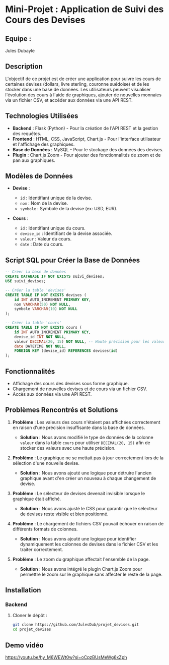 # Mini-Projet : Application de Suivi des Cours des Devises

## Equipe :
Jules Dubayle

## Description
L'objectif de ce projet est de créer une application pour suivre les cours de certaines devises (dollars, livre sterling, couronne suédoise) et de les stocker dans une base de données. Les utilisateurs peuvent visualiser l'évolution des cours à l'aide de graphiques, ajouter de nouvelles monnaies via un fichier CSV, et accéder aux données via une API REST.

## Technologies Utilisées
- **Backend** : Flask (Python) - Pour la création de l'API REST et la gestion des requêtes.
- **Frontend** : HTML, CSS, JavaScript, Chart.js - Pour l'interface utilisateur et l'affichage des graphiques.
- **Base de Données** : MySQL - Pour le stockage des données des devises.
- **Plugin** : Chart.js Zoom - Pour ajouter des fonctionnalités de zoom et de pan aux graphiques.

## Modèles de Données
- **Devise** :
  - `id` : Identifiant unique de la devise.
  - `nom` : Nom de la devise.
  - `symbole` : Symbole de la devise (ex: USD, EUR).

- **Cours** :
  - `id` : Identifiant unique du cours.
  - `devise_id` : Identifiant de la devise associée.
  - `valeur` : Valeur du cours.
  - `date` : Date du cours.

## Script SQL pour Créer la Base de Données

```sql
-- Créer la base de données
CREATE DATABASE IF NOT EXISTS suivi_devises;
USE suivi_devises;

-- Créer la table 'devises'
CREATE TABLE IF NOT EXISTS devises (
    id INT AUTO_INCREMENT PRIMARY KEY,
    nom VARCHAR(50) NOT NULL,
    symbole VARCHAR(10) NOT NULL
);

-- Créer la table 'cours'
CREATE TABLE IF NOT EXISTS cours (
    id INT AUTO_INCREMENT PRIMARY KEY,
    devise_id INT NOT NULL,
    valeur DECIMAL(20, 15) NOT NULL, -- Haute précision pour les valeurs de cours
    date DATETIME NOT NULL,
    FOREIGN KEY (devise_id) REFERENCES devises(id)
);
```


## Fonctionnalités
- Affichage des cours des devises sous forme graphique.
- Chargement de nouvelles devises et de cours via un fichier CSV.
- Accès aux données via une API REST.

## Problèmes Rencontrés et Solutions
1. **Problème** : Les valeurs des cours n'étaient pas affichées correctement en raison d'une précision insuffisante dans la base de données.
   - **Solution** : Nous avons modifié le type de données de la colonne `valeur` dans la table `cours` pour utiliser `DECIMAL(20, 15)` afin de stocker des valeurs avec une haute précision.

2. **Problème** : Le graphique ne se mettait pas à jour correctement lors de la sélection d'une nouvelle devise.
   - **Solution** : Nous avons ajouté une logique pour détruire l'ancien graphique avant d'en créer un nouveau à chaque changement de devise.

3. **Problème** : Le sélecteur de devises devenait invisible lorsque le graphique était affiché.
   - **Solution** : Nous avons ajusté le CSS pour garantir que le sélecteur de devises reste visible et bien positionné.

4. **Problème** : Le chargement de fichiers CSV pouvait échouer en raison de différents formats de colonnes.
   - **Solution** : Nous avons ajouté une logique pour identifier dynamiquement les colonnes de devises dans le fichier CSV et les traiter correctement.

5. **Problème** : Le zoom du graphique affectait l'ensemble de la page.
   - **Solution** : Nous avons intégré le plugin Chart.js Zoom pour permettre le zoom sur le graphique sans affecter le reste de la page.

## Installation

### Backend
1. Cloner le dépôt :
   ```sh
   git clone https://github.com/JulesDub/projet_devises.git
   cd projet_devises

## Demo vidéo
https://youtu.be/hy_M6WEWt0w?si=oCpzBUsMeWg6xZph
